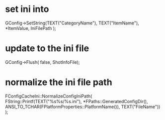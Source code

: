 # set ini into
GConfig->SetString(TEXT("CategoryName"), TEXT("ItemName"), *ItemValue, IniFilePath );

# update to the ini file
GConfig->Flush( false, ShotInfoFile);

# normalize the ini file path
FConfigCacheIni::NormalizeConfigIniPath( FString::Printf(TEXT("%s%s/%s.ini"), *FPaths::GeneratedConfigDir(), ANSI_TO_TCHAR(FPlatformProperties::PlatformName()), TEXT("FileName")) );